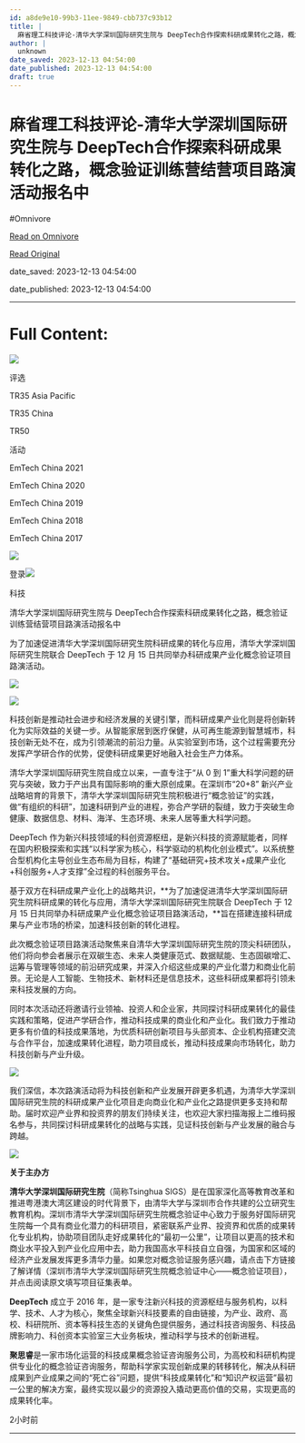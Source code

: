 ```yaml
---
id: a8de9e10-99b3-11ee-9849-cbb737c93b12
title: |
  麻省理工科技评论-清华大学深圳国际研究生院与 DeepTech合作探索科研成果转化之路，概念验证训练营结营项目路演活动报名中
author: |
  unknown
date_saved: 2023-12-13 04:54:00
date_published: 2023-12-13 04:54:00
draft: true
---
```


# 麻省理工科技评论-清华大学深圳国际研究生院与 DeepTech合作探索科研成果转化之路，概念验证训练营结营项目路演活动报名中
#Omnivore

[Read on Omnivore](https://omnivore.app/me/deep-tech-18c6329ea80)

[Read Original](https://www.mittrchina.com/news/detail/12742)

date_saved: 2023-12-13 04:54:00

date_published: 2023-12-13 04:54:00

--- 

# Full Content: 

[![](https://proxy-prod.omnivore-image-cache.app/0x0,sMQVtcTRXZ0D_hHjoPN3tQYT9qj1oRxrChIi68ZPXytY/https://www.mittrchina.com/static/media/logo.61d59098.svg)](https://www.mittrchina.com/news)

评选

TR35 Asia Pacific

TR35 China

TR50

活动

EmTech China 2021

EmTech China 2020

EmTech China 2019

EmTech China 2018

EmTech China 2017

![](https://proxy-prod.omnivore-image-cache.app/0x0,snD_r5jXn78dddjXDE8499yD2UCBbb-qpGqsWwMG67yk/https://www.mittrchina.com/static/media/search.dcc84b00.svg)

登录![](https://proxy-prod.omnivore-image-cache.app/0x0,sBzrL_9fKpUUv3xxFMTkimY-EEtiliJMvwLCfkX2Gljo/https://www.mittrchina.com/static/media/arrows.4498368a.svg)

科技

清华大学深圳国际研究生院与 DeepTech合作探索科研成果转化之路，概念验证训练营结营项目路演活动报名中

为了加速促进清华大学深圳国际研究生院科研成果的转化与应用，清华大学深圳国际研究生院联合 DeepTech 于 12 月 15 日共同举办科研成果产业化概念验证项目路演活动。

![](https://proxy-prod.omnivore-image-cache.app/0x0,sSfQms3GXWD4SxyHyL5rMvRVrTFMADQO-0W4R4bG4TPI/https://image.deeptechchina.com/article/2023120921503392697.jpg?imageView2/2/w/504/h/280)

![](https://proxy-prod.omnivore-image-cache.app/0x0,sDA2CqMnKV1oNjs0sIBPKkjvv1SNWRBj96yXEySHEt0M/https://p3-sign.toutiaoimg.com/tos-cn-i-6w9my0ksvp/2a1199a10dc34a70b34d015f49c8d084~tplv-obj.image?lk3s=3de049d8&traceid=20231209215008007730136F71CD81E24C&x-expires=2147483647&x-signature=7NpXcSCXXUpZ7qqFlCX2o3uYV88%3D)

科技创新是推动社会进步和经济发展的关键引擎，而科研成果产业化则是将创新转化为实际效益的关键一步。从智能家居到医疗保健，从可再生能源到智慧城市，科技创新无处不在，成为引领潮流的前沿力量。从实验室到市场，这个过程需要充分发挥产学研合作的优势，促使科研成果更好地融入社会生产力体系。

清华大学深圳国际研究生院自成立以来，一直专注于“从 0 到 1”重大科学问题的研究与突破，致力于产出具有国际影响的重大原创成果。在深圳市“20+8” 新兴产业战略培育的背景下，清华大学深圳国际研究生院积极进行“概念验证”的实践，做“有组织的科研”，加速科研到产业的进程，弥合产学研的裂缝，致力于突破生命健康、数据信息、材料、海洋、生态环境、未来人居等重大科学问题。

DeepTech 作为新兴科技领域的科创资源枢纽，是新兴科技的资源赋能者，同样在国内积极探索和实践“以科学家为核心，科学驱动的机构化创业模式”。以系统整合型机构化主导创业生态布局为目标，构建了“基础研究+技术攻关+成果产业化+科创服务+人才支撑”全过程的科创服务平台。

基于双方在科研成果产业化上的战略共识，**为了加速促进清华大学深圳国际研究生院科研成果的转化与应用，清华大学深圳国际研究生院联合 DeepTech 于 12 月 15 日共同举办科研成果产业化概念验证项目路演活动，**旨在搭建连接科研成果与产业市场的桥梁，加速科技创新的转化进程。

此次概念验证项目路演活动聚焦来自清华大学深圳国际研究生院的顶尖科研团队，他们将向参会者展示在双碳生态、未来人类健康范式、数据赋能、生态固碳增汇、运筹与管理等领域的前沿研究成果，并深入介绍这些成果的产业化潜力和商业化前景。无论是人工智能、生物技术、新材料还是信息技术，这些科研成果都将引领未来科技发展的方向。

同时本次活动还将邀请行业领袖、投资人和企业家，共同探讨科研成果转化的最佳实践和策略，促进产学研合作，推动科技成果的商业化和产业化。我们致力于推动更多有价值的科技成果落地，为优质科研创新项目与头部资本、企业机构搭建交流与合作平台，加速成果转化进程，助力项目成长，推动科技成果向市场转化，助力科技创新与产业升级。

![](https://proxy-prod.omnivore-image-cache.app/0x0,s4_3tjCacfYlYEoCIrfNL_KDtIPBgHm8ZNP2AYkSAyEw/https://p3-sign.toutiaoimg.com/tos-cn-i-6w9my0ksvp/1f9118973fc34f0ba98d26c50706547a~tplv-obj.image?lk3s=3de049d8&traceid=20231209215008007730136F71CD81E24C&x-expires=2147483647&x-signature=DpXde95jEwfD%2BTe6uqTXZtzF4KU%3D)

我们深信，本次路演活动将为科技创新和产业发展开辟更多机遇，为清华大学深圳国际研究生院的科研成果产业化项目走向商业化和产业化之路提供更多支持和帮助。届时欢迎产业界和投资界的朋友们持续关注，也欢迎大家扫描海报上二维码报名参与，共同探讨科研成果转化的战略与实践，见证科技创新与产业发展的融合与跨越。

![](https://proxy-prod.omnivore-image-cache.app/0x0,smxc4OXpmefH56YSJDLTHVhVrojICaxb165ok9nAXbrM/https://p3-sign.toutiaoimg.com/tos-cn-i-6w9my0ksvp/50d869de3b91433d91177db8f6c910ee~tplv-obj.image?lk3s=3de049d8&traceid=20231209215008007730136F71CD81E24C&x-expires=2147483647&x-signature=t4X6oO0AUAhMUT%2B3sEMJIt6cxII%3D)

**关于主办方**

**清华大学深圳国际研究生院**（简称Tsinghua SIGS）是在国家深化高等教育改革和推进粤港澳大湾区建设的时代背景下，由清华大学与深圳市合作共建的公立研究生教育机构。深圳市清华大学深圳国际研究生院概念验证中心致力于服务好国际研究生院每一个具有商业化潜力的科研项目，紧密联系产业界、投资界和优质的成果转化专业机构，协助项目团队走好成果转化的“最初一公里”，让项目以更高的技术和商业水平投入到产业化应用中去，助力我国高水平科技自立自强，为国家和区域的经济产业发展发挥更多清华力量。如果您对概念验证服务感兴趣，请点击下方链接了解详情（深圳市清华大学深圳国际研究生院概念验证中心——概念验证项目），并点击阅读原文填写项目征集表单。

**DeepTech** 成立于 2016 年，是一家专注新兴科技的资源枢纽与服务机构，以科学、技术、人才为核心，聚焦全球新兴科技要素的自由链接，为产业、政府、高校、科研院所、资本等科技生态的关键角色提供服务，通过科技咨询服务、科技品牌影响力、科创资本实验室三大业务板块，推动科学与技术的创新进程。

**聚思睿**是一家市场化运营的科技成果概念验证咨询服务公司，为高校和科研机构提供专业化的概念验证咨询服务，帮助科学家实现创新成果的转移转化，解决从科研成果到产业成果之间的“死亡谷”问题，提供“科技成果转化”和“知识产权运营”最初一公里的解决方案，最终实现以最少的资源投入撬动更高价值的交易，实现更高的成果转化率。

2小时前

---

